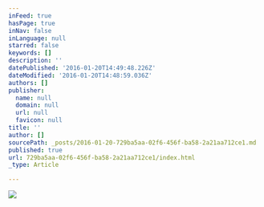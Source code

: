 ```yaml
---
inFeed: true
hasPage: true
inNav: false
inLanguage: null
starred: false
keywords: []
description: ''
datePublished: '2016-01-20T14:49:48.226Z'
dateModified: '2016-01-20T14:48:59.036Z'
authors: []
publisher:
  name: null
  domain: null
  url: null
  favicon: null
title: ''
author: []
sourcePath: _posts/2016-01-20-729ba5aa-02f6-456f-ba58-2a21aa712ce1.md
published: true
url: 729ba5aa-02f6-456f-ba58-2a21aa712ce1/index.html
_type: Article

---
```

![](https://the-grid-user-content.s3-us-west-2.amazonaws.com/d9c31979-e501-4194-9142-0fe69ec8ba85.png)